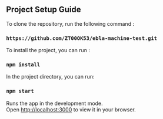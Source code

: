
## Project Setup Guide

To clone the repository, run the following command :

### `https://github.com/ZT00OK53/ebla-machine-test.git`

To install the project, you can run :

### `npm install`


In the project directory, you can run:

### `npm start`

Runs the app in the development mode.\
Open [http://localhost:3000](http://localhost:3000) to view it in your browser.


